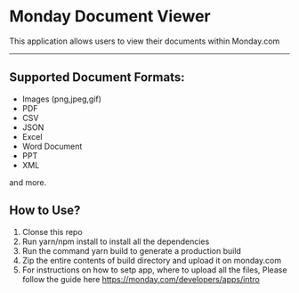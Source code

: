 # Monday Document Viewer

This application allows users to view their documents within Monday.com

---

## Supported Document Formats:

- Images (png,jpeg,gif)
- PDF
- CSV
- JSON
- Excel
- Word Document
- PPT
- XML

and more.

## How to Use?

1. Clonse this repo
2. Run yarn/npm install to install all the dependencies
3. Run the command yarn build to generate a production build
4. Zip the entire contents of build directory and upload it on monday.com
5. For instructions on how to setp app, where to upload all the files, Please follow the guide here https://monday.com/developers/apps/intro
